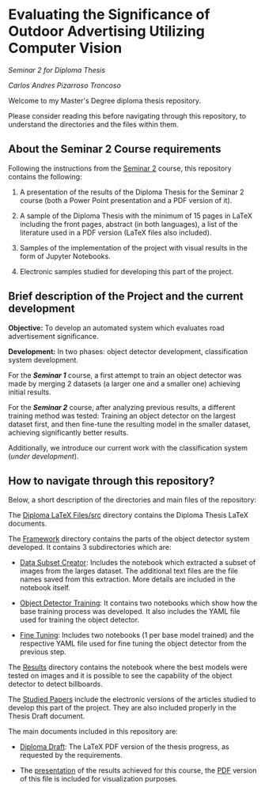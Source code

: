 # Evaluating the Significance of Outdoor Advertising Utilizing Computer Vision

*Seminar 2 for Diploma Thesis*

*Carlos Andres Pizarroso Troncoso*

Welcome to my Master's Degree diploma thesis repository.

Please consider reading this before navigating through this repository, to understand the directories and the files within them.

## About the Seminar 2 Course requirements

Following the instructions from the [Seminar 2](https://dai.fmph.uniba.sk/w/Course:Project_Seminar_2/sk) course, this repository contains the following:

1) A presentation of the results of the Diploma Thesis for the Seminar 2 course (both a Power Point presentation and a PDF version of it).

2) A sample of the Diploma Thesis with the minimum of 15 pages in LaTeX including the front pages, abstract (in both languages), a list of the literature used in a PDF version (LaTeX files also included).

3) Samples of the implementation of the project with visual results in the form of Jupyter Notebooks.

4) Electronic samples studied for developing this part of the project.

## Brief description of the Project and the current development

**Objective:** To develop an automated system which evaluates road advertisement significance.

**Development:** In two phases: object detector development, classification system development.

For the **_Seminar 1_** course, a first attempt to train an object detector was made by merging 2 datasets (a larger one and a smaller one) achieving initial results.

For the **_Seminar 2_** course, after analyzing previous results, a different training method was tested: Training an object detector on the largest dataset first, and then fine-tune the resulting model in the smaller dataset, achieving significantly better results.

Additionally, we introduce our current work with the classification system (*under development*).


## How to navigate through this repository?

Below, a short description of the directories and main files of the repository:

The [Diploma LaTeX Files/src](https://github.com/carlos-p-t/diploma-thesis/tree/main/Diploma%20LaTeX%20Files/src) directory contains the Diploma Thesis LaTeX documents.

The [Framework](https://github.com/carlos-p-t/diploma-thesis/tree/main/Framework) directory contains the parts of the object detector system developed. It contains 3 subdirectories which are:

- [Data Subset Creator](https://github.com/carlos-p-t/diploma-thesis/tree/main/Framework/Data%20Subset%20Creator): Includes the notebook which extracted a subset of images from the larges dataset. The additional text files are the file names saved from this extraction. More details are included in the notebook itself.

- [Object Detector Training](https://github.com/carlos-p-t/diploma-thesis/tree/main/Framework/Object%20Detector%20Training): It contains two notebooks which show how the base training process was developed. It also includes the YAML file used for training the object detector.

- [Fine Tuning](https://github.com/carlos-p-t/diploma-thesis/tree/main/Framework/Fine%20Tuning): Includes two notebooks (1 per base model trained) and the respective YAML file used for fine tuning the object detector from the previous step.

The [Results](https://github.com/carlos-p-t/diploma-thesis/tree/main/Results) directory contains the notebook where the best models were tested on images and it is possible to see the capability of the object detector to detect billboards.

The [Studied Papers](https://github.com/carlos-p-t/diploma-thesis/tree/main/Studied%20Papers) include the electronic versions of the articles studied to develop this part of the project. They are also included properly in the Thesis Draft document.

The main documents included in this repository are:

* [Diploma Draft](https://github.com/carlos-p-t/diploma-thesis/blob/main/Diploma_draft.pdf): The LaTeX PDF version of the thesis progress, as requested by the requirements.

* The [presentation](https://github.com/carlos-p-t/diploma-thesis/blob/main/Evaluating%20the%20significance%20of%20outdoor%20advertising%20utilizing%20computer%20vision%20II.pptx) of the results achieved for this course, the [PDF](https://github.com/carlos-p-t/diploma-thesis/blob/main/Evaluating%20the%20significance%20of%20outdoor%20advertising%20utilizing%20computer%20vision%20II.pdf) version of this file is included for visualization purposes.
